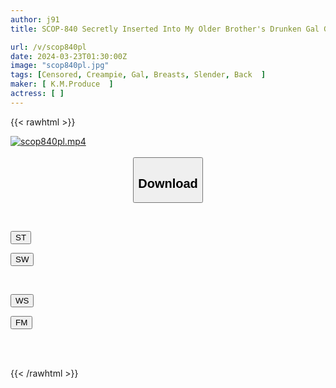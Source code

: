 ```yaml
---
author: j91
title: SCOP-840 Secretly Inserted Into My Older Brother's Drunken Gal Girlfriend While She Was Sleeping! ! Even If The Gal Wakes Up Or The Older Brother Comes Back, He Continuously Cums Inside Her With An NTR Rape Called A Massage! !

url: /v/scop840pl
date: 2024-03-23T01:30:00Z
image: "scop840pl.jpg"
tags: [Censored, Creampie, Gal, Breasts, Slender, Back	]
maker: [ K.M.Produce  ]
actress: [ ]
---
```



{{< rawhtml >}}

<div class="video" data-videoid="8qa4OZBX7OIoQrK">
    <a href="javascript:;">
        <img src="/v/scop840pl/scop840pl.jpg" width="WIDTH" height="HEIGHT" alt="scop840pl.mp4" loading="lazy">
    </a>
</div>

<script type="text/javascript" src="https://j91.asia/asset/on-demand-st.js"></script>

<br>
  <link rel="stylesheet" href="https://j91.asia/asset/bs5.css">
  
  <center>
  <button class="btn btn-primary" type="button" data-bs-toggle="collapse" data-bs-target=".multi-collapse" aria-expanded="false" aria-controls="multiCollapseExample1 multiCollapseExample2"><h2>Download</h2></button></center>
</p>
<div class="row">
  <div class="col">
    <div class="collapse multi-collapse" id="multiCollapseExample1">
      <div class="card card-body">
	      	      <br>
<div class="buttons">  
<p><a href="https://streamtape.to/v/8qa4OZBX7OIoQrK" target="_blank"><button class="btn-hover color-3"><i class="fa fa-download"></i> ST</button></a></p>
<p><a href="https://asnwish.com/wjwbizj5osue" target="_blank"><button class="btn-hover color-2"><i class="fa fa-download"></i> SW</button></a></p></div>
    </div>
  </div>
</div>
  <div class="col">
    <div class="collapse multi-collapse" id="multiCollapseExample2">
      <div class="card card-body">
	      <br>
<div class="buttons">
<p><a href="https://wolfstream.tv/1qodaa1frsvs"><button class="btn-hover color-9"><i class="fa fa-download"></i> WS</button></a></p>
<p><a href="https://filemoon.sx/d/wyj1yj944570"><button class="btn-hover color-8"><i class="fa fa-download"></i> FM</button></a></p></div>
<br><br>
      </div>
    </div>
  </div>
</div>

{{< /rawhtml >}}